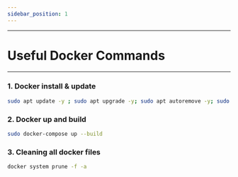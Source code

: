 ```yaml
---
sidebar_position: 1
---
```

----
# Useful Docker Commands
----

### 1. Docker install & update 

```bash
sudo apt update -y ; sudo apt upgrade -y; sudo apt autoremove -y; sudo apt install docker-compose -y
```

### 2. Docker up and build

```bash
sudo docker-compose up --build
```

### 3. Cleaning all docker files

```bash
docker system prune -f -a
```
